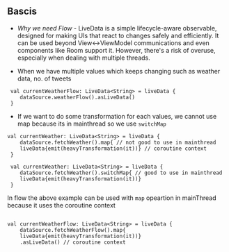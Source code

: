 ## Bascis

* *Why we need Flow* - LiveData is a simple lifecycle-aware observable, designed for making UIs that react to changes safely and efficiently. 
It can be used beyond View↔️ViewModel communications and even components like Room support it. However, there's a risk of overuse, 
especially when dealing with multiple threads.

* When we have multiple values which keeps changing such as weather data, no. of tweets
```
 val currentWeatherFlow: LiveData<String> = liveData {
    dataSource.weatherFlow().asLiveData()
 }
```
* If we want to do some transformation for each values, we cannot use map because its in mainthread so we use `switchMap`
```
val currentWeather: LiveData<String> = liveData {
    dataSource.fetchWeather().map{ // not good to use in mainthread 
    liveData{emit(heavyTransformation(it))} // coroutine context
 }
 
 val currentWeather: LiveData<String> = liveData {
    dataSource.fetchWeather().switchMap{ // good to use in mainthread 
    liveData{emit(heavyTransformation(it))}
 }
```

In flow the above example can be used with `map` opeartion in mainThread because it uses the coroutine context 

```

val currentWeatherFlow: LiveData<String> = liveData {
    dataSource.fetchWeatherFlow().map{ 
    liveData{emit(heavyTransformation(it))}
    .asLiveData() // coroutine context
```
